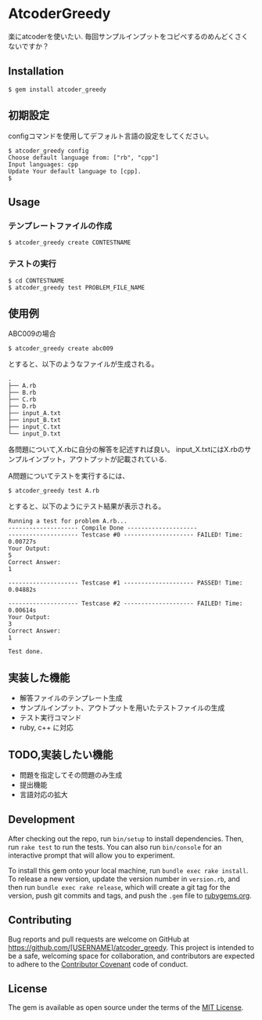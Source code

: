 # AtcoderGreedy
楽にatcoderを使いたい.
毎回サンプルインプットをコピペするのめんどくさくないですか？

## Installation

    $ gem install atcoder_greedy

## 初期設定

configコマンドを使用してデフォルト言語の設定をしてください。
```
$ atcoder_greedy config
Choose default language from: ["rb", "cpp"]
Input languages: cpp
Update Your default language to [cpp].
$ 
```

## Usage

### テンプレートファイルの作成
```
$ atcoder_greedy create CONTESTNAME
```

### テストの実行
```
$ cd CONTESTNAME
$ atcoder_greedy test PROBLEM_FILE_NAME
```

## 使用例
ABC009の場合

```
$ atcoder_greedy create abc009
```

とすると、以下のようなファイルが生成される。

```
.
├── A.rb
├── B.rb
├── C.rb
├── D.rb
├── input_A.txt
├── input_B.txt
├── input_C.txt
└── input_D.txt
```

各問題について,X.rbに自分の解答を記述すれば良い。
input_X.txtにはX.rbのサンプルインプット，アウトプットが記載されている.

A問題についてテストを実行するには、

```
$ atcoder_greedy test A.rb
```

とすると、以下のようにテスト結果が表示される。

```
Running a test for problem A.rb...
-------------------- Compile Done --------------------
-------------------- Testcase #0 -------------------- FAILED! Time: 0.00727s
Your Output:
5
Correct Answer:
1

-------------------- Testcase #1 -------------------- PASSED! Time: 0.04882s

-------------------- Testcase #2 -------------------- FAILED! Time: 0.00614s
Your Output:
3
Correct Answer:
1

Test done.
```

## 実装した機能
- 解答ファイルのテンプレート生成
- サンプルインプット、アウトプットを用いたテストファイルの生成
- テスト実行コマンド
- ruby, c++ に対応


## TODO,実装したい機能
- 問題を指定してその問題のみ生成
- 提出機能
- 言語対応の拡大

## Development

After checking out the repo, run `bin/setup` to install dependencies. Then, run `rake test` to run the tests. You can also run `bin/console` for an interactive prompt that will allow you to experiment.

To install this gem onto your local machine, run `bundle exec rake install`. To release a new version, update the version number in `version.rb`, and then run `bundle exec rake release`, which will create a git tag for the version, push git commits and tags, and push the `.gem` file to [rubygems.org](https://rubygems.org).

## Contributing

Bug reports and pull requests are welcome on GitHub at https://github.com/[USERNAME]/atcoder_greedy. This project is intended to be a safe, welcoming space for collaboration, and contributors are expected to adhere to the [Contributor Covenant](http://contributor-covenant.org) code of conduct.


## License

The gem is available as open source under the terms of the [MIT License](http://opensource.org/licenses/MIT).

